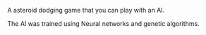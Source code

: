A asteroid dodging game that you can play with an AI.

The AI was trained using Neural networks and genetic algorithms.
